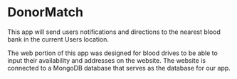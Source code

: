 # DonorMatch 
This app will send users notifications and directions to the nearest blood bank in the current Users location. 

The web portion of this app was designed for blood drives to be able to input their availability and addresses on the website. The website is connected to a MongoDB database that serves as the database for our app. 
